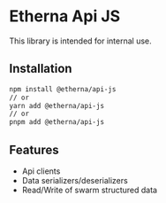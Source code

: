 # Etherna Api JS

This library is intended for internal use.

## Installation

```bash
npm install @etherna/api-js
// or
yarn add @etherna/api-js
// or
pnpm add @etherna/api-js
```

## Features

- Api clients
- Data serializers/deserializers
- Read/Write of swarm structured data
